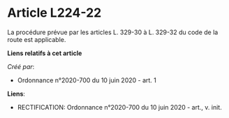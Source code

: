 # Article L224-22

La procédure prévue par les articles L. 329-30 à L. 329-32 du code de la route est applicable.

**Liens relatifs à cet article**

_Créé par_:

  - Ordonnance n°2020-700 du 10 juin 2020 - art. 1

**Liens**:

  - RECTIFICATION: Ordonnance n°2020-700 du 10 juin 2020 - art., v. init.
